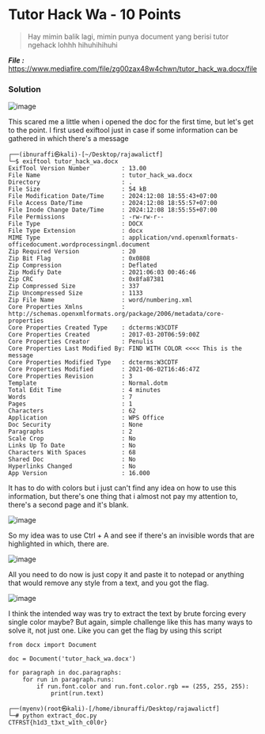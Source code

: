 # Tutor Hack Wa - 10 Points
> Hay mimin balik lagi, mimin punya document yang berisi tutor ngehack lohhh hihuhihihuhi

_**File :**_ https://www.mediafire.com/file/zg00zax48w4chwn/tutor_hack_wa.docx/file
### Solution
![image](https://github.com/user-attachments/assets/1448170f-adb2-40ce-8ff8-178a7baeaf53)

This scared me a little when i opened the doc for the first time, but let's get to the point. I first used exiftool just in case if some information can be gathered in which there's a message
```
┌──(ibnuraffi㉿kali)-[~/Desktop/rajawalictf]
└─$ exiftool tutor_hack_wa.docx 
ExifTool Version Number         : 13.00
File Name                       : tutor_hack_wa.docx
Directory                       : .
File Size                       : 54 kB
File Modification Date/Time     : 2024:12:08 18:55:43+07:00
File Access Date/Time           : 2024:12:08 18:55:57+07:00
File Inode Change Date/Time     : 2024:12:08 18:55:55+07:00
File Permissions                : -rw-rw-r--
File Type                       : DOCX
File Type Extension             : docx
MIME Type                       : application/vnd.openxmlformats-officedocument.wordprocessingml.document
Zip Required Version            : 20
Zip Bit Flag                    : 0x0808
Zip Compression                 : Deflated
Zip Modify Date                 : 2021:06:03 00:46:46
Zip CRC                         : 0x8fa87381
Zip Compressed Size             : 337
Zip Uncompressed Size           : 1133
Zip File Name                   : word/numbering.xml
Core Properties Xmlns           : http://schemas.openxmlformats.org/package/2006/metadata/core-properties
Core Properties Created Type    : dcterms:W3CDTF
Core Properties Created         : 2017-03-20T06:59:00Z
Core Properties Creator         : Penulis
Core Properties Last Modified By: FIND WITH COLOR <<<< This is the message
Core Properties Modified Type   : dcterms:W3CDTF
Core Properties Modified        : 2021-06-02T16:46:47Z
Core Properties Revision        : 3
Template                        : Normal.dotm
Total Edit Time                 : 4 minutes
Words                           : 7
Pages                           : 1
Characters                      : 62
Application                     : WPS Office
Doc Security                    : None
Paragraphs                      : 2
Scale Crop                      : No
Links Up To Date                : No
Characters With Spaces          : 68
Shared Doc                      : No
Hyperlinks Changed              : No
App Version                     : 16.000
```
It has to do with colors but i just can't find any idea on how to use this information, but there's one thing that i almost not pay my attention to, there's a second page and it's blank.

![image](https://github.com/user-attachments/assets/80bd1e7b-86ef-4b80-98ec-186abde91393)

So my idea was to use Ctrl + A and see if there's an invisible words that are highlighted in which, there are.

![image](https://github.com/user-attachments/assets/67358f8b-dbf7-4344-a881-13c09419ea16)

All you need to do now is just copy it and paste it to notepad or anything that would remove any style from a text, and you got the flag.

![image](https://github.com/user-attachments/assets/3ce8db90-f4ed-4f82-a9e3-22d17c81dfc3)

I think the intended way was try to extract the text by brute forcing every single color maybe? But again, simple challenge like this has many ways to solve it, not just one. Like you can get the flag by using this script
```
from docx import Document

doc = Document('tutor_hack_wa.docx')

for paragraph in doc.paragraphs:
    for run in paragraph.runs:
        if run.font.color and run.font.color.rgb == (255, 255, 255):
            print(run.text)
```
```
┌──(myenv)(root㉿kali)-[/home/ibnuraffi/Desktop/rajawalictf]
└─# python extract_doc.py 
CTFRST{h1d3_t3xt_w1th_c0l0r}
```
